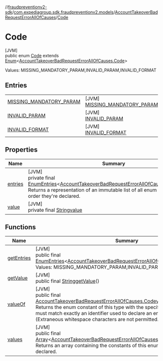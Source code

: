 //[fraudpreventionv2-sdk](../../../../index.md)/[com.expediagroup.sdk.fraudpreventionv2.models](../../index.md)/[AccountTakeoverBadRequestErrorAllOfCauses](../index.md)/[Code](index.md)

# Code

[JVM]\
public enum [Code](index.md) extends [Enum](https://docs.oracle.com/javase/8/docs/api/java/lang/Enum.html)&lt;[AccountTakeoverBadRequestErrorAllOfCauses.Code](index.md)&gt;

Values: MISSING_MANDATORY_PARAM,INVALID_PARAM,INVALID_FORMAT

## Entries

| | |
|---|---|
| [MISSING_MANDATORY_PARAM](-m-i-s-s-i-n-g_-m-a-n-d-a-t-o-r-y_-p-a-r-a-m/index.md) | [JVM]<br>[MISSING_MANDATORY_PARAM](-m-i-s-s-i-n-g_-m-a-n-d-a-t-o-r-y_-p-a-r-a-m/index.md) |
| [INVALID_PARAM](-i-n-v-a-l-i-d_-p-a-r-a-m/index.md) | [JVM]<br>[INVALID_PARAM](-i-n-v-a-l-i-d_-p-a-r-a-m/index.md) |
| [INVALID_FORMAT](-i-n-v-a-l-i-d_-f-o-r-m-a-t/index.md) | [JVM]<br>[INVALID_FORMAT](-i-n-v-a-l-i-d_-f-o-r-m-a-t/index.md) |

## Properties

| Name | Summary |
|---|---|
| [entries](index.md#945795248%2FProperties%2F-173342751) | [JVM]<br>private final [EnumEntries](https://kotlinlang.org/api/latest/jvm/stdlib/kotlin.enums/-enum-entries/index.html)&lt;[AccountTakeoverBadRequestErrorAllOfCauses.Code](index.md)&gt;[entries](index.md#945795248%2FProperties%2F-173342751)<br>Returns a representation of an immutable list of all enum entries, in the order they're declared. |
| [value](index.md#-1182713937%2FProperties%2F-173342751) | [JVM]<br>private final [String](https://docs.oracle.com/javase/8/docs/api/java/lang/String.html)[value](index.md#-1182713937%2FProperties%2F-173342751) |

## Functions

| Name | Summary |
|---|---|
| [getEntries](get-entries.md) | [JVM]<br>public final [EnumEntries](https://kotlinlang.org/api/latest/jvm/stdlib/kotlin.enums/-enum-entries/index.html)&lt;[AccountTakeoverBadRequestErrorAllOfCauses.Code](index.md)&gt;[getEntries](get-entries.md)()<br>Values: MISSING_MANDATORY_PARAM,INVALID_PARAM,INVALID_FORMAT |
| [getValue](get-value.md) | [JVM]<br>public final [String](https://docs.oracle.com/javase/8/docs/api/java/lang/String.html)[getValue](get-value.md)() |
| [valueOf](value-of.md) | [JVM]<br>public final [AccountTakeoverBadRequestErrorAllOfCauses.Code](index.md)[valueOf](value-of.md)([String](https://docs.oracle.com/javase/8/docs/api/java/lang/String.html)value)<br>Returns the enum constant of this type with the specified name. The string must match exactly an identifier used to declare an enum constant in this type. (Extraneous whitespace characters are not permitted.) |
| [values](values.md) | [JVM]<br>public final [Array](https://kotlinlang.org/api/latest/jvm/stdlib/kotlin/-array/index.html)&lt;[AccountTakeoverBadRequestErrorAllOfCauses.Code](index.md)&gt;[values](values.md)()<br>Returns an array containing the constants of this enum type, in the order they're declared. |
